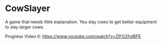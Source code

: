# CowSlayer

A game that needs little explanation. You slay cows to get better equipment to slay larger cows.

Progress Video 0:
https://www.youtube.com/watch?v=ZlFG2fytBFE
